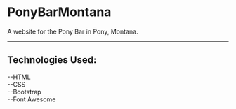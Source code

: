 # PonyBarMontana
A website for the Pony Bar in Pony, Montana.     

---
## Technologies Used:
--HTML  
--CSS  
--Bootstrap  
--Font Awesome  

